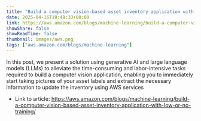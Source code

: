 ```yaml
---
title: "Build a computer vision-based asset inventory application with low or no training"
date: 2025-04-16T19:49:33+00:00
link: https://aws.amazon.com/blogs/machine-learning/build-a-computer-vision-based-asset-inventory-application-with-low-or-no-training/
showShare: false
showReadTime: false
thumbnail: images/aws.png
tags: ["aws.amazon.com/blogs/machine-learning"]
---
```

In this post, we present a solution using generative AI and large language models (LLMs) to alleviate the time-consuming and labor-intensive tasks required to build a computer vision application, enabling you to immediately start taking pictures of your asset labels and extract the necessary information to update the inventory using AWS services

- Link to article: https://aws.amazon.com/blogs/machine-learning/build-a-computer-vision-based-asset-inventory-application-with-low-or-no-training/
